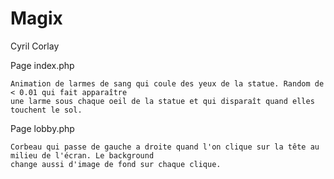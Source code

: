 # Magix

Cyril Corlay

Page index.php

	Animation de larmes de sang qui coule des yeux de la statue. Random de < 0.01 qui fait apparaître
	une larme sous chaque oeil de la statue et qui disparaît quand elles touchent le sol.

Page lobby.php

	Corbeau qui passe de gauche a droite quand l'on clique sur la tête au milieu de l'écran. Le background
	change aussi d'image de fond sur chaque clique.